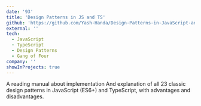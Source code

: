 ```yaml
---
date: '93'
title: 'Design Patterns in JS and TS'
github: 'https://github.com/Yash-Handa/Design-Patterns-in-JavaScript-and-TypeScript'
external: ''
tech:
  - JavaScript
  - TypeScript
  - Design Patterns
  - Gang of Four
company: ''
showInProjects: true
---
```


A reading manual about implementation And explanation of all 23 classic design patterns in JavaScript (ES6+) and TypeScript, with advantages and disadvantages.
